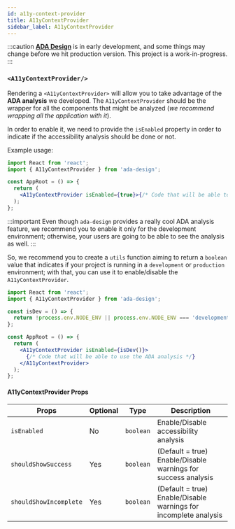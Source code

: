 ```yaml
---
id: a11y-context-provider
title: A11yContextProvider
sidebar_label: A11yContextProvider
---
```


:::caution
[**ADA Design**](https://adadesign.io/) is in early development, and some things may change before we hit production version. This project is a work-in-progress.
:::

### `<A11yContextProvider/>`

Rendering a `<A11yContextProvider>` will allow you to take advantage of the **ADA analysis** we developed. The `A11yContextProvider` should be the wrapper for all the components that might be analyzed (_we recommend wrapping all the application with it_).

In order to enable it, we need to provide the `isEnabled` property in order to indicate if the accessibility analysis should be done or not.

Example usage:

```jsx
import React from 'react';
import { A11yContextProvider } from 'ada-design';

const AppRoot = () => {
  return (
    <A11yContextProvider isEnabled={true}>{/* Code that will be able to use the ADA analysis */}</A11yContextProvider>
  );
};
```

:::important
Even though `ada-design` provides a really cool ADA analysis feature, we recommend you to enable it only for the development environment; otherwise, your users are going to be able to see the analysis as well.
:::

So, we recommend you to create a `utils` function aiming to return a `boolean` value that indicates if your project is running in a `development` or `production` environment; with that, you can use it to enable/disable the `A11yContextProvider`.

```jsx
import React from 'react';
import { A11yContextProvider } from 'ada-design';

const isDev = () => {
  return !process.env.NODE_ENV || process.env.NODE_ENV === 'development';
};

const AppRoot = () => {
  return (
    <A11yContextProvider isEnabled={isDev()}>
      {/* Code that will be able to use the ADA analysis */}
    </A11yContextProvider>
  );
};
```

#### A11yContextProvider Props

| Props                  | Optional | Type      | Description                                                      |
| ---------------------- | -------- | --------- | ---------------------------------------------------------------- |
| `isEnabled`            | No       | `boolean` | Enable/Disable accessibility analysis                            |
| `shouldShowSuccess`    | Yes      | `boolean` | (Default = true) Enable/Disable warnings for success analysis    |
| `shouldShowIncomplete` | Yes      | `boolean` | (Default = true) Enable/Disable warnings for incomplete analysis |
